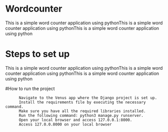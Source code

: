 # Wordcounter
This is a simple word counter application using pythonThis is a simple word counter application using pythonThis is a simple word counter application using python

# Steps to set up
This is a simple word counter application using pythonThis is a simple word counter application using pythonThis is a simple word counter application using python

#How to run the project

          Navigate to the Venus app where the Django project is set up.
          Install the requirements file by executing the necessary command.
          Make sure you have all the required libraries installed.
          Run the following command: python3 manage.py runserver.
          Open your local browser and access 127.0.0.1:8000.
          Access 127.0.0.8000 on your local browser
